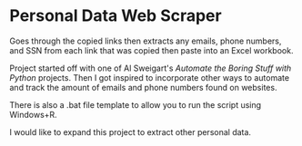 # Personal Data Web Scraper

Goes through the copied links then extracts any emails, phone numbers, and SSN from each link that was copied then paste into an Excel workbook.

Project started off with one of Al Sweigart's *Automate the Boring Stuff with Python* projects. Then I got inspired to incorporate other ways to automate and track the amount of emails and phone numbers found on websites.

There is also a .bat file template to allow you to run the script using Windows+R.

I would like to expand this project to extract other personal data.
